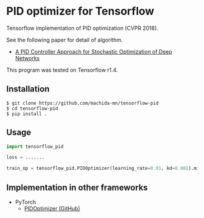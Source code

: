 # PID optimizer for Tensorflow

Tensorflow implementation of PID optimization (CVPR 2018).

See the following paper for detail of algorithm.

- [A PID Controller Approach for Stochastic Optimization of Deep Networks](http://www4.comp.polyu.edu.hk/%7Ecslzhang/paper/CVPR18_PID.pdf)

This program was tested on Tensorflow r1.4.

## Installation

```console
$ git clone https://github.com/machida-mn/tensorflow-pid
$ cd tensorflow-pid
$ pip install .
```

## Usage

```python
import tensorflow_pid

loss = .......

train_op = tensorflow_pid.PIDOptimizer(learning_rate=0.01, kd=0.001).minimize(loss)
```

## Implementation in other frameworks

- PyTorch
    - [PIDOptimizer (GitHub)](https://github.com/tensorboy/PIDOptimizer)
